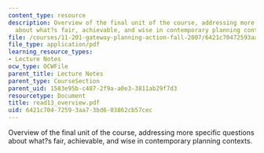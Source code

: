 ```yaml
---
content_type: resource
description: Overview of the final unit of the course, addressing more specific questions
  about what?s fair, achievable, and wise in contemporary planning contexts.
file: /courses/11-201-gateway-planning-action-fall-2007/6421c70472593aa73bd603862cb57cec_read13_overview.pdf
file_type: application/pdf
learning_resource_types:
- Lecture Notes
ocw_type: OCWFile
parent_title: Lecture Notes
parent_type: CourseSection
parent_uid: 1583e95b-c487-2f9a-a0e3-3811ab29f7d3
resourcetype: Document
title: read13_overview.pdf
uid: 6421c704-7259-3aa7-3bd6-03862cb57cec
---
```

Overview of the final unit of the course, addressing more specific questions about what?s fair, achievable, and wise in contemporary planning contexts.

